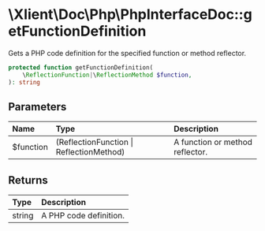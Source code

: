 # \\Xlient\\Doc\\Php\\PhpInterfaceDoc::getFunctionDefinition

Gets a PHP code definition for the specified function or method reflector.

```php
protected function getFunctionDefinition(
    \ReflectionFunction|\ReflectionMethod $function,
): string
```

## Parameters

| Name | Type | Description |
| :--- | :--- | :--- |
| $function | \(ReflectionFunction \| ReflectionMethod\) | A function or method reflector. |

## Returns

| Type | Description |
| :--- | :--- |
| string | A PHP code definition. |